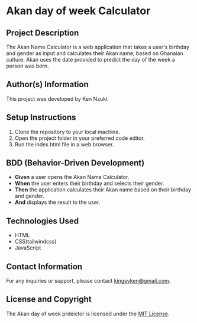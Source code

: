 # Akan day of week Calculator

## Project Description

The Akan Name Calculator is a web application that takes a user's birthday and gender as input and calculates their Akan name, based on Ghanaian culture. Akan uses the date provided to predict the day of the week a person was born.

## Author(s) Information

This project was developed by Ken Nzuki.

## Setup Instructions

1. Clone the repository to your local machine.
2. Open the project folder in your preferred code editor.
3. Run the index.html file in a web browser.

## BDD (Behavior-Driven Development)

- **Given** a user opens the Akan Name Calculator.
- **When** the user enters their birthday and selects their gender.
- **Then** the application calculates their Akan name based on their birthday and gender.
- **And** displays the result to the user.

## Technologies Used

- HTML
- CSS(tailwindcss)
- JavaScript

## Contact Information

For any inquiries or support, please contact kingsyken@gmail.com.

## License and Copyright

The Akan day of week prdeictor is licensed under the [MIT License](LICENSE).